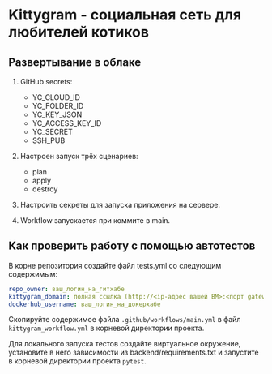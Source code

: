 # Kittygram - социальная сеть для любителей котиков

## Развертывание в облаке

1. GitHub secrets:
    - YC_CLOUD_ID
    - YC_FOLDER_ID
    - YC_KEY_JSON
    - YC_ACCESS_KEY_ID
    - YC_SECRET
    - SSH_PUB

2. Настроен запуск трёх сценариев:
    - plan
    - apply
    - destroy

3. Настроить секреты для запуска приложения на сервере.

4. Workflow запускается при коммите в main.

## Как проверить работу с помощью автотестов

В корне репозитория создайте файл tests.yml со следующим содержимым:
```yaml
repo_owner: ваш_логин_на_гитхабе
kittygram_domain: полная ссылка (http://<ip-адрес вашей ВМ>:<порт gateway>) на ваш проект Kittygram
dockerhub_username: ваш_логин_на_докерхабе
```

Скопируйте содержимое файла `.github/workflows/main.yml` в файл `kittygram_workflow.yml` в корневой директории проекта.

Для локального запуска тестов создайте виртуальное окружение, установите в него зависимости из backend/requirements.txt и запустите в корневой директории проекта `pytest`.
